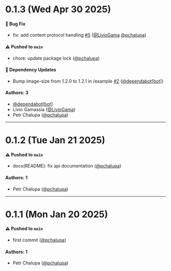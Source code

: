 # 0.1.3 (Wed Apr 30 2025)

#### 🐛 Bug Fix

- fix: add content protocol handling [#5](https://github.com/pchalupa/expo-text-extractor/pull/5) ([@LivioGama](https://github.com/LivioGama) [@pchalupa](https://github.com/pchalupa))

#### ⚠️ Pushed to `main`

- chore: update package lock ([@pchalupa](https://github.com/pchalupa))

#### 🔩 Dependency Updates

- Bump image-size from 1.2.0 to 1.2.1 in /example [#2](https://github.com/pchalupa/expo-text-extractor/pull/2) ([@dependabot[bot]](https://github.com/dependabot[bot]))

#### Authors: 3

- [@dependabot[bot]](https://github.com/dependabot[bot])
- Livio Gamassia ([@LivioGama](https://github.com/LivioGama))
- Petr Chalupa ([@pchalupa](https://github.com/pchalupa))

---

# 0.1.2 (Tue Jan 21 2025)

#### ⚠️ Pushed to `main`

- docs(README): fix api documentation ([@pchalupa](https://github.com/pchalupa))

#### Authors: 1

- Petr Chalupa ([@pchalupa](https://github.com/pchalupa))

---

# 0.1.1 (Mon Jan 20 2025)

#### ⚠️ Pushed to `main`

- first commit ([@pchalupa](https://github.com/pchalupa))

#### Authors: 1

- Petr Chalupa ([@pchalupa](https://github.com/pchalupa))
